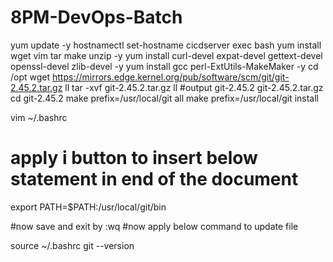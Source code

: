 # 8PM-DevOps-Batch

yum update -y
hostnamectl set-hostname cicdserver
exec bash
yum install wget vim tar make unzip -y 
yum install curl-devel expat-devel gettext-devel openssl-devel zlib-devel -y
yum install gcc perl-ExtUtils-MakeMaker -y
cd  /opt 
wget https://mirrors.edge.kernel.org/pub/software/scm/git/git-2.45.2.tar.gz
ll 
tar -xvf git-2.45.2.tar.gz
ll 
#output
		git-2.45.2
		git-2.45.2.tar.gz
cd git-2.45.2
make prefix=/usr/local/git all 
make prefix=/usr/local/git install 

vim ~/.bashrc
# apply i button  to insert below statement in end of the document 
export PATH=$PATH:/usr/local/git/bin 

#now save and exit by :wq 
#now apply below command to update file 

source ~/.bashrc
git --version 



